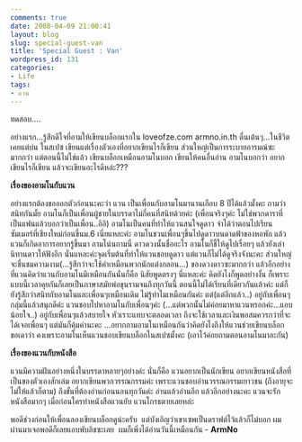 ```yaml
---
comments: true
date: 2008-04-09 21:00:41
layout: blog
slug: special-guest-van
title: 'Special Guest : Van'
wordpress_id: 131
categories:
- Life
tags:
- แวน
---
```


ทดสอบ....

อย่างแรก...รู้สึกดีใจที่อามให้เขียนบล็อกแรกใน loveofze.com armno.in.th ตื่นเต้นๆ...ในชีวิตเคยแต่บ่น ในสเปซ เขียนแต่เรื่องตัวเองที่อยากเขียนไรก็เขียน ส่วนใหญ่เป็นการระบายอารมณ์ซะมากกว่า แต่ตอนนี้ไม่ใช่แล้ว เขียนบล็อกเหมือนอามโนบอก เขียนให้คนอื่นอ่าน อามโนบอกว่า อยากเขียนไรก็เขียน แล้วจะเขียนอะไรดีหล่ะ???

**เรื่องของอามโนกับแวน**

อย่างแรกต้องขอออกตัวก่อนนะคะว่า แวน เป็นเพื่อนกับอามโนมานานเกือบ 8 ปีได้แล้วมั้งคะ ถามว่าสนิทกันมั้ย อามโนก็เป็นเพื่อนผู้ชายในบรรดาไม่กี่คนที่สนิทด้วยค่ะ (เพื่อนจริงๆค่ะ ไม่ใช่พวกดาราที่เป็นแฟนแล้วบอกว่าเป็นเพื่อน..อิอิ) อามโนเป็นคนที่ทำให้แวนสนใจดูดาว จำได้ว่าตอนไปเรียนซัมเมอร์ที่เชียงใหม่ก่อนขึ้นม.6 เนี่ยแหละค่ะ อามโนชวนเพื่อนๆขึ้นไปดูดาวบนดาดฟ้าของหอพัก แล้วแวนก็เกิดอาการอยากรู้ขึ้นมา ถามโน่นถามนี่ ดาวดวงนั้นชื่ออะไร อามโนก็ชี้ให้ดูไปเรื่อยๆ แล้วยังเล่านิทานดาวให้ฟังอีก นั่นแหละค่ะจุดเริ่มต้นที่ทำให้แวนชอบดูดาว แต่แวนก็ไม่ได้ดูจริงจังนะคะ ส่วนใหญ่จะชื่นชมความงาม(...รู้สึกว่าจะใช้คำเหมือนพวกนักแต่งกลอน...) ของดวงดาวซะมากกว่า แล้วอีกอย่างที่แวนคิดว่าแวนกับอามโนมีเหมือนกันนั่นก็คือ นิสัยพูดตรงๆ นี่แหละค่ะ คิดยังไงก็พูดอย่างงั้น ก็เพราะแบบนี้เวลาคุยกันก็เลยเป็นภาษาสมัยพ่อขุนรามจนถึงทุกวันนี้ ตอนนี้ไม่ได้เรียนที่เดียวกันแล้วค่ะ แต่ก็ยังรู้สึกว่าสนิทกับอามโนและเพื่อนๆเหมือนเดิม ไม่รู้ทำไมเหมือนกันค่ะ แต่(แต่อีกแล้ว..) อยู่กับเพื่อนๆกลุ่มนี้แล้วสนุกดีค่ะ แวนชอบไปหาอามโนกับเพื่อนๆค่ะ (...แต่พวกนั้นไม่ค่อยมาหาแวนหรอกค่ะ...แอบน้อยใจ..) อยู่กับเพื่อนๆแล้วสบายใจ หัวเราะแทบจะตลอดเวลา ถึงจะใช้เวลาและเงินพอสมควรกว่าที่จะได้เจอเพื่อนๆ แต่มันก็คุ้มค่านะคะ ...อยากถามอามโนเหมือนกันว่าคิดยังไงถึงให้แวนช่วยเขียนบล็อก ขอเดาว่า คงเพราะอามโนเห็นแวนชอบเขียนบล็อกในสเปซมั้งคะ (เอาไว้ค่อยถามตอนอามโนมาละกัน)

**เรื่องของแวนกับหนังสือ**

แวนมีความฝันอย่างหนึ่งในบรรดาหลายๆอย่างค่ะ นั่นก็คือ แวนอยากเป็นนักเขียน อยากเขียนหนังสือที่เป็นของตัวเองสักเล่ม อยากเขียนพวกวรรณกรรมค่ะ เพราะแวนชอบอ่านวรรณกรรมเยาวชน (ถึงอายุจะไม่ให้แล้วก็ตาม) ถึงขั้นที่ต้องอ่านก่อนนอนทุกวันค่ะ อ่านแล้วอ่านอีก แล้วอีกอย่างนะคะ แวนจะรักหนังสือมากๆ เมื่อก่อนใครทำหนังสือแวนยับ แวนโกรธตายเลยหล่ะ


พอดีช่วงก่อนให้เพื่อนลองเขียนบล็อกดูน่ะครับ  แต่บังเอิญว่าเขาเซพเป็นดราฟต์ไว้แล้วก็ไม่บอก ผมผ่านมาเจอพอดีก็เลยแอบพับลิชซะเลย  ผมก็เพิ่งได้อ่านวันนี้เหมือนกัน - **ArmNo**
